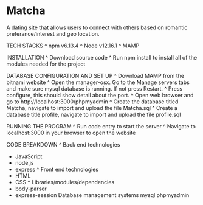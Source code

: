 # Matcha
A dating site that allows users to connect with others based on romantic preferance/interest and geo location.

TECH STACKS
^ npm v6.13.4
^ Node v12.16.1
^ MAMP

INSTALLATION
^ Download source code
^ Run npm install to install all of the modules needed for the project

DATABASE CONFIGURATION AND SET UP
^ Download MAMP from the bitnami website
^ Open the manager-osx. Go to the Manage servers tabs and make sure mysql database is running. If not press Restart.
^ Press configure, this should show detail about the port.
^ Open web browser and go to http://localhost:3000/phpmyadmin
^ Create the database titled Matcha, navigate to import and upload the file Matcha.sql
^ Create a database title profile, navigate to import and upload the file profile.sql

RUNNING THE PROGRAM
^ Run code entry to start the server
^ Navigate to localhost:3000 in your browser to open the website

CODE BREAKDOWN
^ Back end technologies
  * JavaScript
  * node.js
  * express
^ Front end technologies
  * HTML
  * CSS
^ Libraries/modules/dependencies
  * body-parser
  * express-session
Database management systems
  mysql
  phpmyadmin
